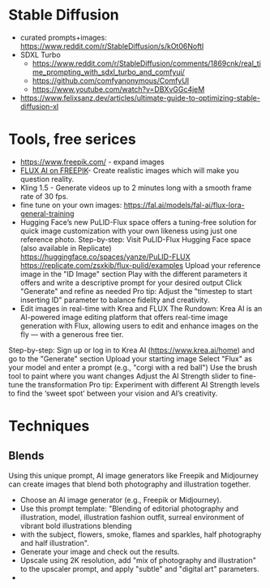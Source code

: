 # Stable Diffusion 
* curated prompts+images: https://www.reddit.com/r/StableDiffusion/s/kOt06Noftl
* SDXL Turbo
  * https://www.reddit.com/r/StableDiffusion/comments/1869cnk/real_time_prompting_with_sdxl_turbo_and_comfyui/
  * https://github.com/comfyanonymous/ComfyUI
  * https://www.youtube.com/watch?v=DBXvGGc4jeM
* https://www.felixsanz.dev/articles/ultimate-guide-to-optimizing-stable-diffusion-xl

# Tools, free serices
* https://www.freepik.com/ - expand images
 * [FLUX AI on FREEPIK](https://link.mail.beehiiv.com/ss/c/u001.nk4qDcNtx0o7ZcXaSg5zuNGchgT8L4kg2f_ThDfLwmk8Or8SWjnIBl5Dxga5o8VN_8noC7ro7H0u3rGZMo1KSkeidf7khAosni7Aiuu0jAWjY_K7lZA8Z8Gv0X5eN434qzzc_xLrVu0vK0SJHzJTF_mplVVYPGKPiJm9p2adCs6l-zMW5eE7o2ISSGeBJBtiHXQ2IGl5x1RBDZn9vB-uRFc6REMeLAyRTVu6Rbvjqc2GHbIOT)- Create realistic images which will make you question reality. 
* Kling 1.5 - Generate videos up to 2 minutes long with a smooth frame rate of 30 fps.
* fine tune on your own images: https://fal.ai/models/fal-ai/flux-lora-general-training
* Hugging Face’s new PuLID-Flux space offers a tuning-free solution for quick image customization with your own likeness using just one reference photo.
Step-by-step:
Visit PuLID-Flux Hugging Face space (also available in Replicate) 
https://huggingface.co/spaces/yanze/PuLID-FLUX
https://replicate.com/zsxkib/flux-pulid/examples
Upload your reference image in the "ID Image" section
Play with the different parameters it offers and write a descriptive prompt for your desired output
Click "Generate" and refine as needed
Pro tip: Adjust the "timestep to start inserting ID" parameter to balance fidelity and creativity.
* Edit images in real-time with Krea and FLUX
The Rundown: Krea AI is an AI-powered image editing platform that offers real-time image generation with Flux, allowing users to edit and enhance images on the fly — with a generous free tier.

Step-by-step:
Sign up or log in to Krea AI (https://www.krea.ai/home) and go to the "Generate" section
Upload your starting image
Select "Flux" as your model and enter a prompt (e.g., "corgi with a red ball")
Use the brush tool to paint where you want changes
Adjust the AI Strength slider to fine-tune the transformation
Pro tip: Experiment with different AI Strength levels to find the ‘sweet spot’ between your vision and AI’s creativity.


# Techniques
## Blends
Using this unique prompt, AI image generators like Freepik and Midjourney can create images that blend both photography and illustration together.

* Choose an AI image generator (e.g., Freepik or Midjourney).
* Use this prompt template: "Blending of editorial photography and illustration, model, illustration fashion outfit, surreal environment of vibrant bold illustrations blending 
* with the subject, flowers, smoke, flames and sparkles, half photography and half illustration".
* Generate your image and check out the results.
* Upscale using 2K resolution, add "mix of photography and illustration" to the upscaler prompt, and apply "subtle" and "digital art" parameters.
* 

